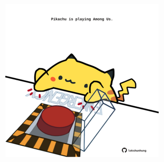 <!-- built at 21/07/2024, 06:00:42 UTC -->
<p align="center">
  <img width="500" height="500" src="./ReadmeImage.svg">
</p>
